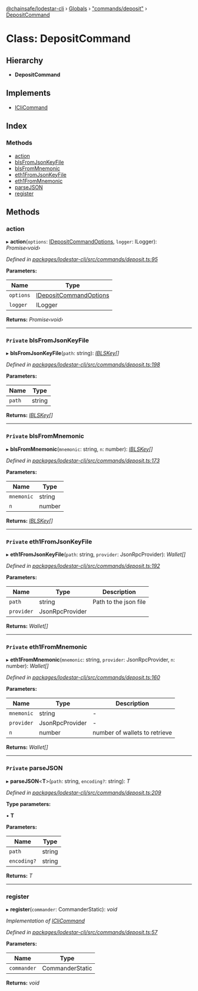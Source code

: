 [@chainsafe/lodestar-cli](../README.md) › [Globals](../globals.md) › ["commands/deposit"](../modules/_commands_deposit_.md) › [DepositCommand](_commands_deposit_.depositcommand.md)

# Class: DepositCommand

## Hierarchy

* **DepositCommand**

## Implements

* [ICliCommand](../interfaces/_commands_interface_.iclicommand.md)

## Index

### Methods

* [action](_commands_deposit_.depositcommand.md#action)
* [blsFromJsonKeyFile](_commands_deposit_.depositcommand.md#private-blsfromjsonkeyfile)
* [blsFromMnemonic](_commands_deposit_.depositcommand.md#private-blsfrommnemonic)
* [eth1FromJsonKeyFile](_commands_deposit_.depositcommand.md#private-eth1fromjsonkeyfile)
* [eth1FromMnemonic](_commands_deposit_.depositcommand.md#private-eth1frommnemonic)
* [parseJSON](_commands_deposit_.depositcommand.md#private-parsejson)
* [register](_commands_deposit_.depositcommand.md#register)

## Methods

###  action

▸ **action**(`options`: [IDepositCommandOptions](../interfaces/_commands_deposit_.idepositcommandoptions.md), `logger`: ILogger): *Promise‹void›*

*Defined in [packages/lodestar-cli/src/commands/deposit.ts:95](https://github.com/ChainSafe/lodestar/blob/a7b4c5ad0/packages/lodestar-cli/src/commands/deposit.ts#L95)*

**Parameters:**

Name | Type |
------ | ------ |
`options` | [IDepositCommandOptions](../interfaces/_commands_deposit_.idepositcommandoptions.md) |
`logger` | ILogger |

**Returns:** *Promise‹void›*

___

### `Private` blsFromJsonKeyFile

▸ **blsFromJsonKeyFile**(`path`: string): *[IBLSKey](../interfaces/_commands_deposit_.iblskey.md)[]*

*Defined in [packages/lodestar-cli/src/commands/deposit.ts:198](https://github.com/ChainSafe/lodestar/blob/a7b4c5ad0/packages/lodestar-cli/src/commands/deposit.ts#L198)*

**Parameters:**

Name | Type |
------ | ------ |
`path` | string |

**Returns:** *[IBLSKey](../interfaces/_commands_deposit_.iblskey.md)[]*

___

### `Private` blsFromMnemonic

▸ **blsFromMnemonic**(`mnemonic`: string, `n`: number): *[IBLSKey](../interfaces/_commands_deposit_.iblskey.md)[]*

*Defined in [packages/lodestar-cli/src/commands/deposit.ts:173](https://github.com/ChainSafe/lodestar/blob/a7b4c5ad0/packages/lodestar-cli/src/commands/deposit.ts#L173)*

**Parameters:**

Name | Type |
------ | ------ |
`mnemonic` | string |
`n` | number |

**Returns:** *[IBLSKey](../interfaces/_commands_deposit_.iblskey.md)[]*

___

### `Private` eth1FromJsonKeyFile

▸ **eth1FromJsonKeyFile**(`path`: string, `provider`: JsonRpcProvider): *Wallet[]*

*Defined in [packages/lodestar-cli/src/commands/deposit.ts:192](https://github.com/ChainSafe/lodestar/blob/a7b4c5ad0/packages/lodestar-cli/src/commands/deposit.ts#L192)*

**Parameters:**

Name | Type | Description |
------ | ------ | ------ |
`path` | string | Path to the json file |
`provider` | JsonRpcProvider |   |

**Returns:** *Wallet[]*

___

### `Private` eth1FromMnemonic

▸ **eth1FromMnemonic**(`mnemonic`: string, `provider`: JsonRpcProvider, `n`: number): *Wallet[]*

*Defined in [packages/lodestar-cli/src/commands/deposit.ts:160](https://github.com/ChainSafe/lodestar/blob/a7b4c5ad0/packages/lodestar-cli/src/commands/deposit.ts#L160)*

**Parameters:**

Name | Type | Description |
------ | ------ | ------ |
`mnemonic` | string | - |
`provider` | JsonRpcProvider | - |
`n` | number | number of wallets to retrieve  |

**Returns:** *Wallet[]*

___

### `Private` parseJSON

▸ **parseJSON**<**T**>(`path`: string, `encoding?`: string): *T*

*Defined in [packages/lodestar-cli/src/commands/deposit.ts:209](https://github.com/ChainSafe/lodestar/blob/a7b4c5ad0/packages/lodestar-cli/src/commands/deposit.ts#L209)*

**Type parameters:**

▪ **T**

**Parameters:**

Name | Type |
------ | ------ |
`path` | string |
`encoding?` | string |

**Returns:** *T*

___

###  register

▸ **register**(`commander`: CommanderStatic): *void*

*Implementation of [ICliCommand](../interfaces/_commands_interface_.iclicommand.md)*

*Defined in [packages/lodestar-cli/src/commands/deposit.ts:57](https://github.com/ChainSafe/lodestar/blob/a7b4c5ad0/packages/lodestar-cli/src/commands/deposit.ts#L57)*

**Parameters:**

Name | Type |
------ | ------ |
`commander` | CommanderStatic |

**Returns:** *void*
